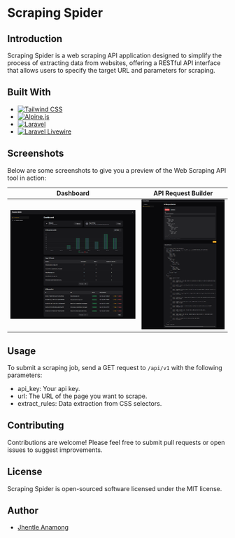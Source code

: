 # Scraping Spider

## Introduction

Scraping Spider is a web scraping API application designed to simplify the process of extracting data from websites, offering a RESTful API interface that allows users to specify the target URL and parameters for scraping.

## Built With

- [![Tailwind CSS][tailwindcss.com]][tailwindcss-url]
- [![Alpine.js][alpinejs.dev]][alpinejs-url]
- [![Laravel][laravel.com]][laravel-url]
- [![Laravel Livewire][livewire.laravel.com]][livewire.laravel-url]

## Screenshots

Below are some screenshots to give you a preview of the Web Scraping API tool in action:

| Dashboard | API Request Builder 
| --- | --- |
| ![Dashboard](/resources/images/screenshots/dashboard.png) | ![API Request Builder](/resources/images/screenshots/api-request-builder.png)

## Usage

To submit a scraping job, send a GET request to `/api/v1` with the following parameters:

- api_key: Your api key.
- url: The URL of the page you want to scrape.
- extract_rules: Data extraction from CSS selectors.

## Contributing

Contributions are welcome! Please feel free to submit pull requests or open issues to suggest improvements.

## License

Scraping Spider is open-sourced software licensed under the MIT license.

## Author

- [Jhentle Anamong](https://www.linkedin.com/in/jhentle-anamong/)

<!-- MARKDOWN LINKS & IMAGES -->
[tailwindcss.com]: https://img.shields.io/badge/Tailwind_CSS-000000?style=for-the-badge&logo=tailwindcss&logoColor=white
[tailwindcss-url]: https://tailwindcss.com/

[alpinejs.dev]: https://img.shields.io/badge/Alpine.js-4A4A55?style=for-the-badge&logo=alpine.js&logoColor=FF3E00
[alpinejs-url]: https://alpinejs.dev/

[laravel.com]: https://img.shields.io/badge/Laravel-FF2D20?style=for-the-badge&logo=laravel&logoColor=white
[laravel-url]: https://laravel.com

[livewire.laravel.com]: https://img.shields.io/badge/Livewire-0769AD?style=for-the-badge&logo=livewire&logoColor=white
[livewire.laravel-url]: https://livewire.laravel.com/
